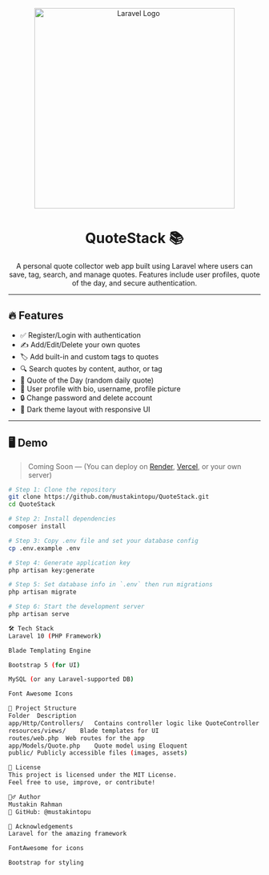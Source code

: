 <p align="center">
  <img src="https://raw.githubusercontent.com/laravel/art/master/logo-lockup/5%20SVG/2%20CMYK/1%20Full%20Color/laravel-logolockup-cmyk-red.svg" width="400" alt="Laravel Logo">
</p>

<h1 align="center">QuoteStack 📚</h1>

<p align="center">
  A personal quote collector web app built using Laravel where users can save, tag, search, and manage quotes. Features include user profiles, quote of the day, and secure authentication.
</p>

---

## 🔥 Features

- ✅ Register/Login with authentication
- ✍️ Add/Edit/Delete your own quotes
- 🏷️ Add built-in and custom tags to quotes
- 🔍 Search quotes by content, author, or tag
- 🌟 Quote of the Day (random daily quote)
- 👤 User profile with bio, username, profile picture
- 🔒 Change password and delete account
- 🎨 Dark theme layout with responsive UI

---

## 🖥️ Demo

> Coming Soon — (You can deploy on [Render](https://render.com), [Vercel](https://vercel.com), or your own server)

```bash
# Step 1: Clone the repository
git clone https://github.com/mustakintopu/QuoteStack.git
cd QuoteStack

# Step 2: Install dependencies
composer install

# Step 3: Copy .env file and set your database config
cp .env.example .env

# Step 4: Generate application key
php artisan key:generate

# Step 5: Set database info in `.env` then run migrations
php artisan migrate

# Step 6: Start the development server
php artisan serve

🛠️ Tech Stack
Laravel 10 (PHP Framework)

Blade Templating Engine

Bootstrap 5 (for UI)

MySQL (or any Laravel-supported DB)

Font Awesome Icons

📁 Project Structure
Folder	Description
app/Http/Controllers/	Contains controller logic like QuoteController & ProfileController
resources/views/	Blade templates for UI
routes/web.php	Web routes for the app
app/Models/Quote.php	Quote model using Eloquent
public/	Publicly accessible files (images, assets)

📄 License
This project is licensed under the MIT License.
Feel free to use, improve, or contribute!

🙋‍♂️ Author
Mustakin Rahman
🔗 GitHub: @mustakintopu

🙌 Acknowledgements
Laravel for the amazing framework

FontAwesome for icons

Bootstrap for styling


